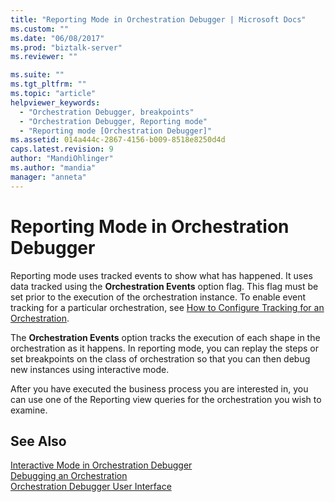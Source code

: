 ```yaml
---
title: "Reporting Mode in Orchestration Debugger | Microsoft Docs"
ms.custom: ""
ms.date: "06/08/2017"
ms.prod: "biztalk-server"
ms.reviewer: ""

ms.suite: ""
ms.tgt_pltfrm: ""
ms.topic: "article"
helpviewer_keywords: 
  - "Orchestration Debugger, breakpoints"
  - "Orchestration Debugger, Reporting mode"
  - "Reporting mode [Orchestration Debugger]"
ms.assetid: 014a444c-2867-4156-b009-8518e8250d4d
caps.latest.revision: 9
author: "MandiOhlinger"
ms.author: "mandia"
manager: "anneta"
---
```

# Reporting Mode in Orchestration Debugger
Reporting mode uses tracked events to show what has happened. It uses data tracked using the **Orchestration Events** option flag. This flag must be set prior to the execution of the orchestration instance. To enable event tracking for a particular orchestration, see [How to Configure Tracking for an Orchestration](../core/how-to-configure-tracking-for-an-orchestration.md).  
  
 The **Orchestration Events** option tracks the execution of each shape in the orchestration as it happens. In reporting mode, you can replay the steps or set breakpoints on the class of orchestration so that you can then debug new instances using interactive mode.  
  
 After you have executed the business process you are interested in, you can use one of the Reporting view queries for the orchestration you wish to examine.  
  
## See Also  
 [Interactive Mode in Orchestration Debugger](../core/interactive-mode-in-orchestration-debugger.md)   
 [Debugging an Orchestration](../core/debugging-an-orchestration.md)   
 [Orchestration Debugger User Interface](../core/orchestration-debugger-user-interface.md)